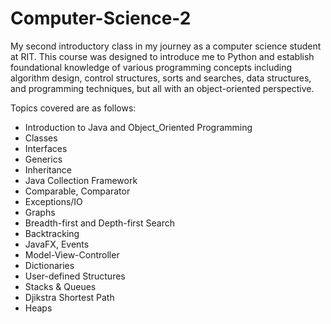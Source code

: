 # Computer-Science-2
My second introductory class in my journey as a computer science student at RIT. 
This course was designed to introduce me to Python and establish foundational knowledge of various programming concepts including algorithm design, control structures, sorts and searches, data structures, and programming techniques, but all with an object-oriented perspective.

Topics covered are as follows:
  - Introduction to Java and Object_Oriented Programming
  - Classes
  - Interfaces
  - Generics
  - Inheritance
  - Java Collection Framework
  - Comparable, Comparator
  - Exceptions/IO
  - Graphs
  - Breadth-first and Depth-first Search
  - Backtracking
  - JavaFX, Events
  - Model-View-Controller
  - Dictionaries
  - User-defined Structures
  - Stacks & Queues
  - Djikstra Shortest Path
  - Heaps
